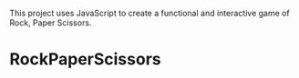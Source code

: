 This project uses JavaScript to create a functional and interactive game of Rock, Paper Scissors. 
# RockPaperScissors